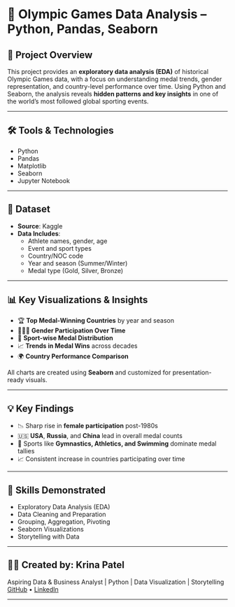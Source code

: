 # 🏅 Olympic Games Data Analysis – Python, Pandas, Seaborn

## 📌 Project Overview

This project provides an **exploratory data analysis (EDA)** of historical Olympic Games data, with a focus on understanding medal trends, gender representation, and country-level performance over time. Using Python and Seaborn, the analysis reveals **hidden patterns and key insights** in one of the world’s most followed global sporting events.

---

## 🛠️ Tools & Technologies

- Python  
- Pandas  
- Matplotlib  
- Seaborn  
- Jupyter Notebook

---

## 📂 Dataset

- **Source**: Kaggle 
- **Data Includes**:
  - Athlete names, gender, age
  - Event and sport types
  - Country/NOC code
  - Year and season (Summer/Winter)
  - Medal type (Gold, Silver, Bronze)

---

## 📊 Key Visualizations & Insights

- 🏆 **Top Medal-Winning Countries** by year and season  
- 👩‍🦱👨 **Gender Participation Over Time**  
- 🎯 **Sport-wise Medal Distribution**  
- 📈 **Trends in Medal Wins** across decades  
- 🌍 **Country Performance Comparison**

All charts are created using **Seaborn** and customized for presentation-ready visuals.

---

## 💡 Key Findings

- 📉 Sharp rise in **female participation** post-1980s
- 🇺🇸 **USA**, **Russia**, and **China** lead in overall medal counts
- 🏸 Sports like **Gymnastics, Athletics, and Swimming** dominate medal tallies
- 📈 Consistent increase in countries participating over time

---

## 🧠 Skills Demonstrated

- Exploratory Data Analysis (EDA)  
- Data Cleaning and Preparation  
- Grouping, Aggregation, Pivoting  
- Seaborn Visualizations  
- Storytelling with Data

---

## 👩‍💻 Created by: Krina Patel  
Aspiring Data & Business Analyst | Python | Data Visualization | Storytelling  
[GitHub](https://github.com/krinapatel08) • [LinkedIn](https://linkedin.com/in/krinap08)

---

